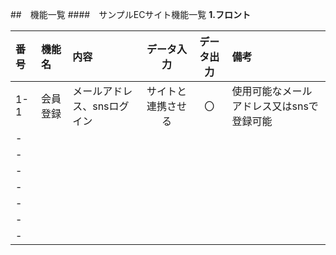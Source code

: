 ##　機能一覧
####　サンプルECサイト機能一覧
**1.フロント**

|番号|機能名|内容|データ入力|データ出力|備考|
|:---|:---|:---|:---:|:---:|:---|
|1-1|会員登録|メールアドレス、snsログイン|サイトと連携させる|〇|使用可能なメールアドレス又はsnsで登録可能|
|-||||||
|-||||||
|-||||||
|-||||||
|-||||||
|-||||||
|-||||||
